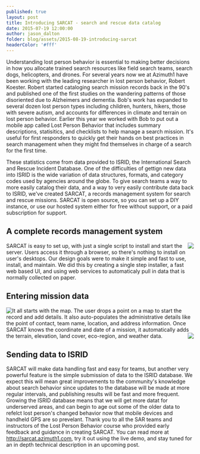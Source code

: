 ```yaml
---
published: true
layout: post
title: Introducing SARCAT - search and rescue data catalog
date: 2015-07-19 12:00:00
author: jason_dalton
folder: blog/assets/2015-08-19-introducing-sarcat
headerColor: '#fff'
---
```




Understanding lost person behavior is essential to making better decisions in how you allocate trained search resources like field search teams, search dogs, helicopters, and drones.  For several years now <!--more--> we at Azimuth1 have been working with the leading researcher in lost person behavior, Robert Koester.  Robert started cataloging search mission records back in the 90's and published one of the first studies on the wandering patterns of those disoriented due to Alzheimers and dementia.  Bob's work has expanded to several dozen lost person types including children, hunters, hikers, those with severe autism, and accounts for differences in climate and terrain on lost person behavior.  Earlier this year we worked with Bob to put out a mobile app called Lost Person Behavior that includes summary descriptions, statisitics, and checklists to help manage a search mission.  It's useful for first responders to quickly get their hands on best practices in search management when they might fnd themselves in charge of a search for the first time.

These statistics come from data provided to ISRID, the International Search and Rescue Incident Database.  One of the difficulties of gettign new data into ISRID is the wide variation of data structures, formats, and category codes used by agencies around the globe.  To give search teams a way to more easily catalog their data, and a way to very easily contribute data back to ISRID, we've created SARCAT, a records management system for search and rescue missions.  SARCAT is open source, so you can set up a DIY instance, or use our hosted system either for free without support, or a paid subscription for support. 

## A complete records management system

<img style="float: right" src="{{site.baseurl}}/{{page.folder}}/SARCAT_stats_screen.png">
SARCAT is easy to set up, with just a single script to install and start the server.   Users access it through a browser, so there's nothing to install on user's desktops.  Our design goals were to make it simple and fast to use, install, and maintain.  We did this by creating a single step installer, a fast web based UI, and using web services to automaticaly pull in data that is normally collected on paper.    


## Entering mission data

<img style="float: left" src="{{site.baseurl}}/{{page.folder}}/SARCAT_record_map_screen.png">
It all starts with the map.  The user drops a point on a map to start the record and add details.    It also auto-populates the administrative details like the point of contact, team name, location, and address information.  Once SARCAT knows the coordinate and date of a mission, it automatically adds the terrain, elevation, land cover, eco-region, and weather data.
<img style="float: right" src="{{site.baseurl}}/{{page.folder}}/SARCAT_record_weather_screen.png">

## Sending data to ISRID

SARCAT will make data handling fast and easy for teams, but another very powerful feature is the simple submission of data to the ISRID database.  We expect this will mean great improvements to the community's knowledge about search behavior since updates to the database will be made at more regular intervals, and publishing results will be fast and more frequent.   Growing the ISRID database means that we will get more datat for underserved areas, and can begin to age out some of the older data to refelct lost person's changed behavior now that mobile devices and handheld GPS are so prevelant.  Thank you to all the SAR teams and instructors of the Lost Person Behavior course who provided early feedback and guidance in creating SARCAT.   You can read more at http://sarcat.azimuth1.com, try it out using the live demo, and stay tuned for an in depth technical description in an upcoming post.


